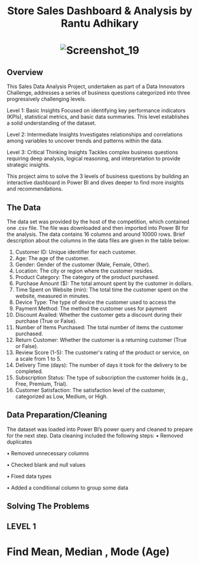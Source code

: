 # <p align="center">Store Sales Dashboard & Analysis by Rantu Adhikary</p>
# <p align="center">![Screenshot_19](https://github.com/user-attachments/assets/d43b8ebb-00f7-4e02-86f3-5237a519438e)</p>
## Overview
This Sales Data Analysis Project, undertaken as part of a Data Innovators Challenge, addresses a series of business questions categorized into three progressively challenging levels. 

Level 1: Basic Insights
Focused on identifying key performance indicators (KPIs), statistical metrics, and basic data summaries. This level establishes a solid understanding of the dataset.

Level 2: Intermediate Insights
Investigates relationships and correlations among variables to uncover trends and patterns within the data.

Level 3: Critical Thinking Insights
Tackles complex business questions requiring deep analysis, logical reasoning, and interpretation to provide strategic insights.

This project aims to solve the 3 levels of business questions by building an interactive dashboard in Power BI and dives deeper to find more insights and recommendations.

 ## The Data
The data set was provided by the host of the competition, which contained one .csv file. The file was downloaded and then imported into Power BI for the analysis. The data contains 16 columns and around 10000 rows. Brief description about the columns in the data files are given in the table below:
1. Customer ID: Unique identifier for each customer.
2. Age: The age of the customer.
3. Gender: Gender of the customer (Male, Female, Other).
4. Location: The city or region where the customer resides.
5. Product Category: The category of the product purchased.
6. Purchase Amount ($): The total amount spent by the customer in dollars.
7. Time Spent on Website (min): The total time the customer spent on the website, measured in minutes.
8. Device Type: The type of device the customer used to access the 
9. Payment Method: The method the customer uses for payment 
10. Discount Availed: Whether the customer gets a discount during their purchase (True or False).
11. Number of Items Purchased: The total number of items the customer purchased.
12. Return Customer: Whether the customer is a returning customer (True or False).
13. Review Score (1-5): The customer's rating of the product or service, on a scale from 1 to 5.
14. Delivery Time (days): The number of days it took for the delivery to be completed.
15. Subscription Status: The type of subscription the customer holds (e.g., Free, Premium, Trial).
16. Customer Satisfaction: The satisfaction level of the customer, categorized as Low, Medium, or High.


## Data Preparation/Cleaning
The dataset was loaded into Power BI’s power query and cleaned to prepare for the next step. Data cleaning included the following steps:
•	Removed duplicates

•	Removed unnecessary columns

•	Checked blank and null values

•	Fixed data types

•	Added a conditional column to group some data

## Solving The Problems
## LEVEL 1
#	Find Mean, Median , Mode (Age)




 
